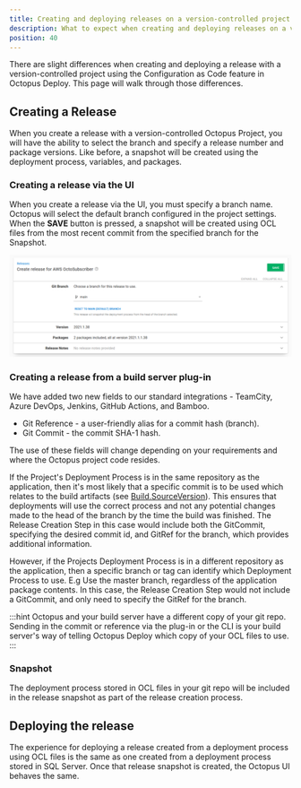 ```yaml
---
title: Creating and deploying releases on a version-controlled project
description: What to expect when creating and deploying releases on a version-controlled project using the Configuration as Code feature in Octopus Deploy.
position: 40 
---
```


There are slight differences when creating and deploying a release with a version-controlled project using the Configuration as Code feature in Octopus Deploy. This page will walk through those differences.

## Creating a Release

When you create a release with a version-controlled Octopus Project, you will have the ability to select the branch and specify a release number and package versions. Like before, a snapshot will be created using the deployment process, variables, and packages.  

### Creating a release via the UI

When you create a release via the UI, you must specify a branch name. Octopus will select the default branch configured in the project settings. When the **SAVE** button is pressed, a snapshot will be created using OCL files from the most recent commit from the specified branch for the Snapshot.  

![creating a release via the Octopus UI](create-release-octopus-ui.png)

### Creating a release from a build server plug-in

We have added two new fields to our standard integrations - TeamCity, Azure DevOps, Jenkins, GitHub Actions, and Bamboo.

* Git Reference - a user-friendly alias for a commit hash (branch).
* Git Commit - the commit SHA-1 hash.

The use of these fields will change depending on your requirements and where the Octopus project code resides. 

If the Project's Deployment Process is in the same repository as the application, then it's most likely that a specific commit is to be used which relates to the build artifacts (see [Build.SourceVersion](https://docs.microsoft.com/en-us/azure/devops/pipelines/build/variables?view=azure-devops&tabs=yaml)). This ensures that deployments will use the correct process and not any potential changes made to the head of the branch by the time the build was finished. The Release Creation Step in this case would include both the GitCommit, specifying the desired commit id, and GitRef for the branch, which provides additional information. 

However, if the Projects Deployment Process is in a different repository as the application, then a specific branch or tag can identify which Deployment Process to use. E.g  Use the master branch, regardless of the application package contents. In this case, the Release Creation Step would not include a GitCommit, and only need to specify the GitRef for the branch. 


:::hint
Octopus and your build server have a different copy of your git repo. Sending in the commit or reference via the plug-in or the CLI is your build server's way of telling Octopus Deploy which copy of your OCL files to use.
:::

### Snapshot

The deployment process stored in OCL files in your git repo will be included in the release snapshot as part of the release creation process.

## Deploying the release

The experience for deploying a release created from a deployment process using OCL files is the same as one created from a deployment process stored in SQL Server. Once that release snapshot is created, the Octopus UI behaves the same.